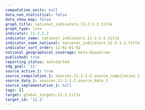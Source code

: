 ```yaml
---
computation_units: null
data_non_statistical: false
data_show_map: false
graph_title: national_indicators.11-2-1-2.title
graph_type: line
indicator: 11.2.1.2
indicator_name: national_indicators.11-2-1-2.title
indicator_name_national: national_indicators.11-2-1-2.title
indicator_sort_order: 11-02-01-02
national_geographical_coverage: meta.Казахстан
published: true
reporting_status: notstarted
sdg_goal: '11'
source_active_1: true
source_compilation_1: sources.11-2-1-2.source_compilation_1
source_data_1: sources.11-2-1-2.source_data_1
source_implementation_1: null
tags: []
target: global_targets.11-2.title
target_id: '11.2'
---
```

